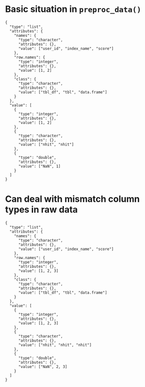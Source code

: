 # Basic situation in `preproc_data()`

    {
      "type": "list",
      "attributes": {
        "names": {
          "type": "character",
          "attributes": {},
          "value": ["user_id", "index_name", "score"]
        },
        "row.names": {
          "type": "integer",
          "attributes": {},
          "value": [1, 2]
        },
        "class": {
          "type": "character",
          "attributes": {},
          "value": ["tbl_df", "tbl", "data.frame"]
        }
      },
      "value": [
        {
          "type": "integer",
          "attributes": {},
          "value": [1, 2]
        },
        {
          "type": "character",
          "attributes": {},
          "value": ["nhit", "nhit"]
        },
        {
          "type": "double",
          "attributes": {},
          "value": ["NaN", 1]
        }
      ]
    }

# Can deal with mismatch column types in raw data

    {
      "type": "list",
      "attributes": {
        "names": {
          "type": "character",
          "attributes": {},
          "value": ["user_id", "index_name", "score"]
        },
        "row.names": {
          "type": "integer",
          "attributes": {},
          "value": [1, 2, 3]
        },
        "class": {
          "type": "character",
          "attributes": {},
          "value": ["tbl_df", "tbl", "data.frame"]
        }
      },
      "value": [
        {
          "type": "integer",
          "attributes": {},
          "value": [1, 2, 3]
        },
        {
          "type": "character",
          "attributes": {},
          "value": ["nhit", "nhit", "nhit"]
        },
        {
          "type": "double",
          "attributes": {},
          "value": ["NaN", 2, 3]
        }
      ]
    }

